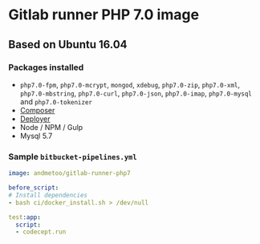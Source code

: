 # Gitlab runner PHP 7.0 image


## Based on Ubuntu 16.04

### Packages installed

- `php7.0-fpm`, `php7.0-mcrypt`, `mongod`, `xdebug`, `php7.0-zip`, `php7.0-xml`, `php7.0-mbstring`, `php7.0-curl`, `php7.0-json`, `php7.0-imap`, `php7.0-mysql` and `php7.0-tokenizer`
- [Composer](https://getcomposer.org/)
- [Deployer](https://github.com/deployphp/deployer)
- Node / NPM / Gulp 
- Mysql 5.7

### Sample `bitbucket-pipelines.yml`

```YAML
image: andmetoo/gitlab-runner-php7

before_script:
# Install dependencies
- bash ci/docker_install.sh > /dev/null

test:app:
  script:
  - codecept.run
```
